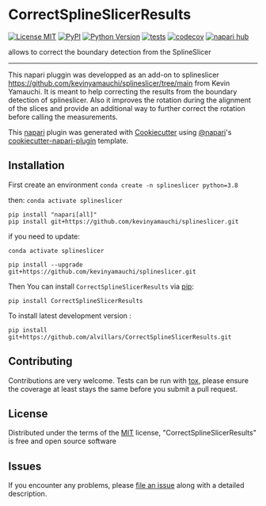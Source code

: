 # CorrectSplineSlicerResults

[![License MIT](https://img.shields.io/pypi/l/CorrectSplineSlicerResults.svg?color=green)](https://github.com/alvillars/CorrectSplineSlicerResults/raw/main/LICENSE)
[![PyPI](https://img.shields.io/pypi/v/CorrectSplineSlicerResults.svg?color=green)](https://pypi.org/project/CorrectSplineSlicerResults)
[![Python Version](https://img.shields.io/pypi/pyversions/CorrectSplineSlicerResults.svg?color=green)](https://python.org)
[![tests](https://github.com/alvillars/CorrectSplineSlicerResults/workflows/tests/badge.svg)](https://github.com/alvillars/CorrectSplineSlicerResults/actions)
[![codecov](https://codecov.io/gh/alvillars/CorrectSplineSlicerResults/branch/main/graph/badge.svg)](https://codecov.io/gh/alvillars/CorrectSplineSlicerResults)
[![napari hub](https://img.shields.io/endpoint?url=https://api.napari-hub.org/shields/CorrectSplineSlicerResults)](https://napari-hub.org/plugins/CorrectSplineSlicerResults)

allows to correct the boundary detection from the SplineSlicer

----------------------------------
This napari pluggin was developped as an add-on to splineslicer https://github.com/kevinyamauchi/splineslicer/tree/main from Kevin Yamauchi. 
It is meant to help correcting the results from the boundary detection of splineslicer. Also it improves the rotation during the alignment of the slices and provide an additional way to further correct the rotation before calling the measurements. 



This [napari] plugin was generated with [Cookiecutter] using [@napari]'s [cookiecutter-napari-plugin] template.

<!--
Don't miss the full getting started guide to set up your new package:
https://github.com/napari/cookiecutter-napari-plugin#getting-started

and review the napari docs for plugin developers:
https://napari.org/stable/plugins/index.html
-->

## Installation

First create an environment `conda create -n splineslicer python=3.8`

then:
    `conda activate splineslicer`
    
    pip install "napari[all]"
    pip install git+https://github.com/kevinyamauchi/splineslicer.git

if you need to update:

    conda activate splineslicer
    
    pip install --upgrade git+https://github.com/kevinyamauchi/splineslicer.git


Then You can install `CorrectSplineSlicerResults` via [pip]:

    pip install CorrectSplineSlicerResults



To install latest development version :

    pip install git+https://github.com/alvillars/CorrectSplineSlicerResults.git


## Contributing

Contributions are very welcome. Tests can be run with [tox], please ensure
the coverage at least stays the same before you submit a pull request.

## License

Distributed under the terms of the [MIT] license,
"CorrectSplineSlicerResults" is free and open source software

## Issues

If you encounter any problems, please [file an issue] along with a detailed description.

[napari]: https://github.com/napari/napari
[Cookiecutter]: https://github.com/audreyr/cookiecutter
[@napari]: https://github.com/napari
[MIT]: http://opensource.org/licenses/MIT
[BSD-3]: http://opensource.org/licenses/BSD-3-Clause
[GNU GPL v3.0]: http://www.gnu.org/licenses/gpl-3.0.txt
[GNU LGPL v3.0]: http://www.gnu.org/licenses/lgpl-3.0.txt
[Apache Software License 2.0]: http://www.apache.org/licenses/LICENSE-2.0
[Mozilla Public License 2.0]: https://www.mozilla.org/media/MPL/2.0/index.txt
[cookiecutter-napari-plugin]: https://github.com/napari/cookiecutter-napari-plugin

[file an issue]: https://github.com/alvillars/CorrectSplineSlicerResults/issues

[napari]: https://github.com/napari/napari
[tox]: https://tox.readthedocs.io/en/latest/
[pip]: https://pypi.org/project/pip/
[PyPI]: https://pypi.org/
